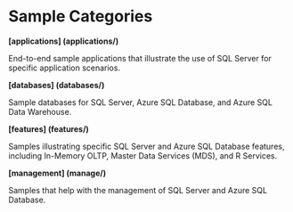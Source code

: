# Sample Categories

__[applications] (applications/)__

End-to-end sample applications that illustrate the use of SQL Server for specific application scenarios.

__[databases] (databases/)__

Sample databases for SQL Server, Azure SQL Database, and Azure SQL Data Warehouse.

__[features] (features/)__

Samples illustrating specific SQL Server and Azure SQL Database features, including In-Memory OLTP, Master Data Services (MDS), and R Services.

__[management] (manage/)__

Samples that help with the management of SQL Server and Azure SQL Database.

